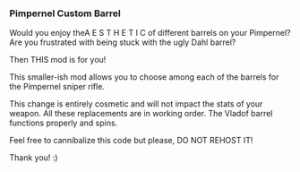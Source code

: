 ### Pimpernel Custom Barrel

Would you enjoy theA E S T H E T I C of different barrels on your Pimpernel?
Are you frustrated with being stuck with the ugly Dahl barrel?

Then THIS mod is for you!

This smaller-ish mod allows you to choose among each of the barrels for the Pimpernel sniper rifle.

This change is entirely cosmetic and will not impact the stats of your weapon.
All these replacements are in working order. The Vladof barrel functions properly and spins.

Feel free to cannibalize this code but please, DO NOT REHOST IT!

Thank you! :)
